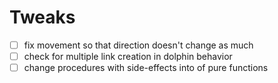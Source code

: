 # Tweaks

- [ ] fix movement so that direction doesn't change as much
- [ ] check for multiple link creation in dolphin behavior
- [ ] change procedures with side-effects into of pure functions
